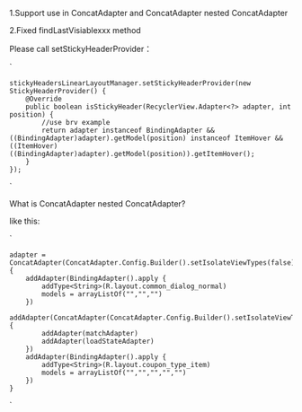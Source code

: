 
1.Support use in ConcatAdapter and ConcatAdapter nested ConcatAdapter

2.Fixed findLastVisiablexxx method

Please call setStickyHeaderProvider：

`

    stickyHeadersLinearLayoutManager.setStickyHeaderProvider(new StickyHeaderProvider() {
        @Override
        public boolean isStickyHeader(RecyclerView.Adapter<?> adapter, int position) {
            //use brv example
            return adapter instanceof BindingAdapter && ((BindingAdapter)adapter).getModel(position) instanceof ItemHover && ((ItemHover)((BindingAdapter)adapter).getModel(position)).getItemHover();
        }
    });
`

What is ConcatAdapter nested ConcatAdapter? 

like this:

`

    adapter = ConcatAdapter(ConcatAdapter.Config.Builder().setIsolateViewTypes(false).build()).apply {
        addAdapter(BindingAdapter().apply {
            addType<String>(R.layout.common_dialog_normal)
            models = arrayListOf("","","")
        })
        addAdapter(ConcatAdapter(ConcatAdapter.Config.Builder().setIsolateViewTypes(false).build()).apply {
            addAdapter(matchAdapter)
            addAdapter(loadStateAdapter)
        })
        addAdapter(BindingAdapter().apply {
            addType<String>(R.layout.coupon_type_item)
            models = arrayListOf("","","","","")
        })
    }
`

